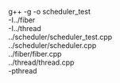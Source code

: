 g++ -g -o scheduler_test \
-I../fiber \
-I../thread \
../scheduler/scheduler_test.cpp \
../scheduler/scheduler.cpp \
../fiber/fiber.cpp \
../thread/thread.cpp \
-pthread